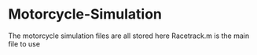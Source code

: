 # Motorcycle-Simulation
The motorcycle simulation files are all stored here
Racetrack.m is the main file to use 
